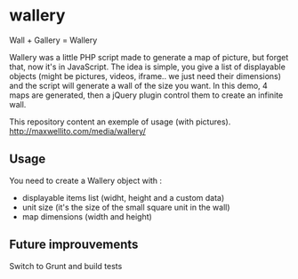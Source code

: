 wallery
=======

Wall + Gallery = Wallery

Wallery was a little PHP script made to generate a map of picture, but forget that, now it's in JavaScript. The idea is simple, you give a list of displayable objects (might be pictures, videos, iframe.. we just need their dimensions) and the script will generate a wall of the size you want.
In this demo, 4 maps are generated, then a jQuery plugin control them to create an infinite wall.

This repository content an exemple of usage (with pictures).
http://maxwellito.com/media/wallery/

Usage
-----

You need to create a Wallery object with :
- displayable items list (widht, height and a custom data)
- unit size (it's the size of the small square unit in the wall)
- map dimensions (width and height)


Future improuvements
--------------------

Switch to Grunt and build tests